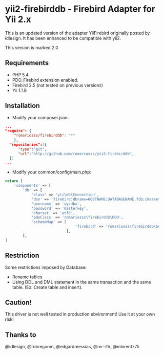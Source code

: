yii2-firebirddb - Firebird Adapter for Yii 2.x
==============================================

This is an updated version of the adapter YiiFirebird originally posted by
idlesign. It has been enhanced to be compatible with yii2.

This version is marked 2.0

Requirements
------------

* PHP 5.4
* PDO_Firebird extension enabled.
* Firebird 2.5 (not tested on previous versions)
* Yii 1.1.9


Installation
------------

* Modify your composer.json:

```json
...
"require": {
    "romariosss/firebirddb": "*"
	},
  "repositories":[{
      "type":"git",
      "url":"http://github.com/romariosss/yii2-firebirddb",
  }]
...
```

* Modify your common/config/main.php:

```php
return [
    'components' => [
        'db' => [
            'class' => 'yii\db\Connection',
            'dsn' => 'firebird:dbname=HOSTNAME:DATABASENAME.fdb;charset=UTF8',
            'username' => 'sysdba',
            'password' => 'masterkey',
            'charset' => 'utf8',
            'pdoClass' => 'romariosss\firebirddb\PDO',
            'schemaMap' => [
                                'firebird' => 'romariosss\firebirddb\Schema', // FireBird
                            ],
        ],
]
```

Restriction
-----------
Some restrictions imposed by Database:
* Rename tables
* Using DDL and DML statement in the same transaction and the same table. (Ex: Create table and insert).

Caution!
--------
This driver is not well tested in production ebvironment! Use it at your own risk!

Thanks to
---------

@idlesign, @robregonm, @edgardmessias, @mr-rfh, @mlorentz75

